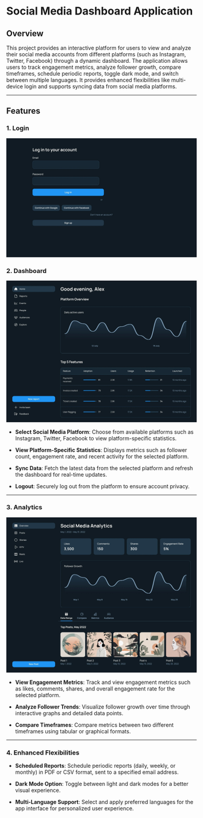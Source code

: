 # Social Media Dashboard Application

## Overview

This project provides an interactive platform for users to view and analyze their social media accounts from different platforms (such as Instagram, Twitter, Facebook) through a dynamic dashboard. The application allows users to track engagement metrics, analyze follower growth, compare timeframes, schedule periodic reports, toggle dark mode, and switch between multiple languages. It provides enhanced flexibilities like multi-device login and supports syncing data from social media platforms.

---

## Features
### 1. Login
  ![Select Social Media Platform](src/assets/1.jpg)
### 2. Dashboard
  ![Engagement Metrics](src/assets/2.jpg)
- **Select Social Media Platform**: Choose from available platforms such as Instagram, Twitter, Facebook to view platform-specific statistics.

- **View Platform-Specific Statistics**: Displays metrics such as follower count, engagement rate, and recent activity for the selected platform.

- **Sync Data**: Fetch the latest data from the selected platform and refresh the dashboard for real-time updates.

- **Logout**: Securely log out from the platform to ensure account privacy.

---

### 3. Analytics
  ![Scheduled Reports](src/assets/3.jpg)
- **View Engagement Metrics**: Track and view engagement metrics such as likes, comments, shares, and overall engagement rate for the selected platform.

- **Analyze Follower Trends**: Visualize follower growth over time through interactive graphs and detailed data points.

- **Compare Timeframes**: Compare metrics between two different timeframes using tabular or graphical formats.

---

### 4. Enhanced Flexibilities

- **Scheduled Reports**: Schedule periodic reports (daily, weekly, or monthly) in PDF or CSV format, sent to a specified email address.

- **Dark Mode Option**: Toggle between light and dark modes for a better visual experience.

- **Multi-Language Support**: Select and apply preferred languages for the app interface for personalized user experience.

